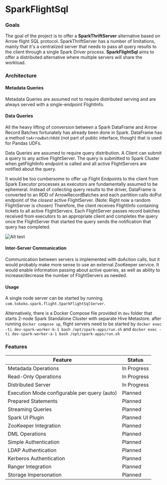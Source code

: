 # SparkFlightSql

### Goals
The goal of the project is to offer a **SparkThriftServer** alternative based on Arrow flight SQL protocol. 
SparkThriftServer has a number of limitations, mainly that it's a centralized server that needs to pass all query results to the client through a single Spark Driver process.
**SparkFlightSql** aims to offer a distributed alternative where multiple servers will share the workload.

### Architecture
#### Metadata Queries
Metadata Queries are assumed not to require distributed serving and are always served with a single-endpoint FlightInfo.

#### Data Queries
All the heavy lifting of conversion between a Spark DataFrame and Arrow Record Batches fortunately has already been done in Spark.
DataFrame has a method `toArrowBatchRdd` (not part of public interface, though) that is used for Pandas UDFs.

Data Queries are assumed to require query distribution. A Client can submit a query to any active FlightServer.
The query is submitted to Spark Cluster when getFlightInfo endpoint is called and all active FlightServers are notified about the query.

It would be too cumbersome to offer up Flight Endpoints to the client from Spark Executor processes as executors are fundamentally assumed to be ephemeral. 
Instead of collecting query results to the driver, DataFrame is converted to an RDD of ArrowRecordBatches and each partition calls doPut endpoint of the *closest* active FlightServer.
(Note: Right now a random FlightServer is chosen)
Therefore, the client receives FlightInfo containing tickets to all active FlightServers. 
Each FlightServer passes record batches received from executors to an appropriate client and completes the query once the FlightServer that started the query sends the notification that query has completed.

![Alt text](https://www.plantuml.com/plantuml/svg/ZP1DQiCm44RtSueFPvsMw00bSN-MtMHfj13su9h8aXdBfL1yzo9NXPB8nCjX7ZEFTno3aJ3rbgfdsx4BccWmzSMqZEBTDunJWMyYe7gpNViHpYoVB7Z4UJ1omOjqSTmTDCoOfWDshJ0xW82_izZldr0bG1CjozhwgK7n-iNr5BoCyHK0rBuVl6CNKFs-IKHyz73IwVuzL2seS4EHp9-wqifoAiVDD5-NAgF-lL3gNoYrsArcKZfV2UMcJkNsJkLwfxHVl9BMIirRQex-CntPDLDlVm00)

#### Inter-Server Communication
Communication between servers is implemented with doAction calls, but it would probably make more sense to use an external ZooKeeper service.
It would enable information passing about active queries, as well as ability to increase/decrease the number of FlightServers as needed.

#### Usage
A single node server can be started by running `com.tokoko.spark.flight.SparkFlightSqlServer`.

Alternatively, there is a Docker Compose file provided in `dev` folder that starts 2-node Spark Standalone Cluster with separate Hive Metastore.
after running `docker compose up`, flight servers need to be started by `docker exec -ti dev-spark-worker-b-1 bash /opt/spark-apps/run.sh`
and `docker exec -ti dev-spark-worker-a-1 bash /opt/spark-apps/run.sh`

### Features
| Feature                                      | Status      |
|----------------------------------------------|-------------|
| Metadada Operations                          | In Progress |
| Read-Only Operations                         | In Progress |
| Distributed Server                           | In Progress |
| Execution Mode configurable per query (auto) | Planned     |
| Prepared Statements                          | Planned     |
| Streaming Queries                            | Planned     |
| Spark UI Plugin                              | Planned     |
| ZooKeeper Integration                        | Planned     |
| DML Operations                               | Planned     |
| Simple Authentication                        | Planned     |
| LDAP Authentication                          | Planned     |
| Kerberos Authentication                      | Planned     |
| Ranger Integration                           | Planned     |
| Storage Impersonation                        | Planned     |
